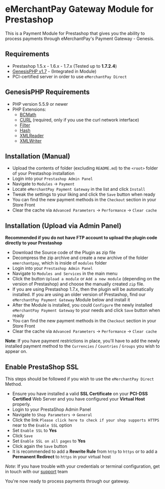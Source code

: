 eMerchantPay Gateway Module for Prestashop
=============================

This is a Payment Module for Prestashop that gives you the ability to process payments through eMerchantPay's Payment Gateway - Genesis.

Requirements
------------

* Prestashop 1.5.x - 1.6.x - 1.7.x (Tested up to __1.7.2.4__)
* [GenesisPHP v1.7](https://github.com/GenesisGateway/genesis_php) - (Integrated in Module)
* PCI-certified server in order to use ```eMerchantPay Direct```

GenesisPHP Requirements
------------

* PHP version 5.5.9 or newer
* PHP Extensions:
    * [BCMath](https://php.net/bcmath)
    * [CURL](https://php.net/curl) (required, only if you use the curl network interface)
    * [Filter](https://php.net/filter)
    * [Hash](https://php.net/hash)
    * [XMLReader](https://php.net/xmlreader)
    * [XMLWriter](https://php.net/xmlwriter)

Installation (Manual)
------------
* Upload the contents of folder (excluding ```README.md```) to the ```<root>``` folder of your Prestashop installation
* Login into your ```Prestashop Admin Panel```
* Navigate to ```Modules``` -> ```Payment```
* Locate ```eMerchantPay Payment Gateway``` in the list and click ```Install```
* Tweak the settings to your liking and click the ```Save``` button when ready
* You can find the new payment methods in the ```Checkout``` section in your Store Front
* Clear the cache via ```Advanced Parameters``` -> ```Performance``` -> ```Clear cache```

Installation (Upload via Admin Panel)
------------
__Recommended if you do not have FTP account to upload the plugin code directly to your Prestashop__

* Download the Source code of the Plugin as zip file
* Decompress the zip archive and create a new archive of the folder ```emerchantpay```, which is inside of ```modules``` folder
* Login into your ```Prestashop Admin Panel```
* Navigate to ```Modules and Services``` in the main menu
* Click the button ```Upload a module``` or ```Add a new module``` (depending on the version of Prestashop) and choose the manually created ```zip``` file.
* If you are using Prestashop 1.7.x, then the plugin will be automatically installed. If you are using an older version of Prestashop, find our ```eMerchantPay Payment Gateway``` Module below and install it
* After the Module is installed, you could ```Configure``` the newly installed ```eMerchantPay Payment Gateway``` to your needs and click ```Save``` button when ready
* You can find the new payment methods in the ```Checkout``` section in your Store Front
* Clear the cache via ```Advanced Parameters``` -> ```Performance``` -> ```Clear cache```

__Note__: If you have payment restrictions in place, you'll have to add the newly installed payment method to the ```Currencies``` / ```Countries``` / ```Groups``` you wish to appear on.

Enable PrestaShop SSL
------------
This steps should be followed if you wish to use the ```eMerchantPay Direct``` Method.

* Ensure you have installed a valid __SSL Certificate__ on your __PCI-DSS Certified__ Web Server and you have configured your __Virtual Host__ properly.
* Login to your PrestaShop Admin Panel
* Navigate to ```Shop Parameters``` -> ```General```
* Click the link ```Please click here to check if your shop supports HTTPS``` near to the ```Enable SSL``` option
* Set ```Enable SSL``` to __Yes__
* Click ```Save```
* Set ```Enable SSL on all pages``` to __Yes__
* Click again the ```Save``` button
* It is recommended to add a __Rewrite Rule__ from ```http``` to ```https``` or to add a __Permanent Redirect__ to ```https``` in your virtual host

_Note_: If you have trouble with your credentials or terminal configuration, get in touch with our [support] team

You're now ready to process payments through our gateway.

[support]: mailto:tech-support@emerchantpay.net
